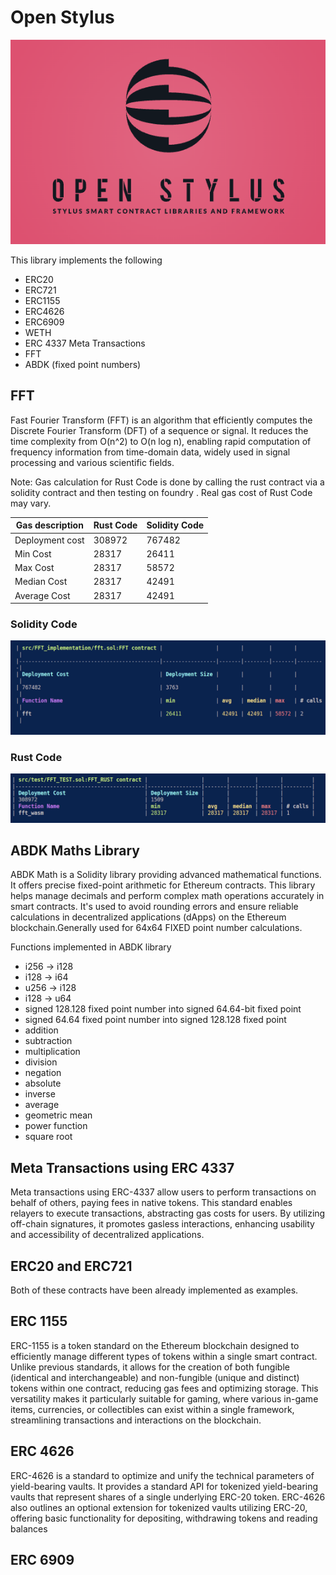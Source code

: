 # Open Stylus
<div align="center"">
    <img src="https://github.com/Prabhat1308/OpenStylus/blob/main/assets/logo.png">
  </div>

This library implements the following 
* ERC20
* ERC721
* ERC1155
* ERC4626
* ERC6909
* WETH
* ERC 4337 Meta Transactions
* FFT 
* ABDK (fixed point numbers)

## FFT 

Fast Fourier Transform (FFT) is an algorithm that efficiently computes the Discrete Fourier Transform (DFT) of a sequence or signal. It reduces the time complexity from O(n^2) to O(n log n), enabling rapid computation of frequency information from time-domain data, widely used in signal processing and various scientific fields.

Note: Gas calculation for Rust Code is done by calling the rust contract via a solidity contract and then testing on foundry . Real gas cost of Rust Code may vary.

| Gas description | Rust Code| Solidity Code |
| -------- | -------- | -------- |
| Deployment cost   | 308972     | 767482  |
 Min Cost |28317 | 26411
Max Cost |28317 |58572
Median Cost |28317 | 42491
Average Cost |28317 | 42491

### Solidity Code
![solidity_code](https://github.com/Prabhat1308/OpenStylus/blob/main/assets/solidity_code.png)

### Rust Code
![rust_code](https://github.com/Prabhat1308/OpenStylus/blob/main/assets/rust_code.png)

## ABDK Maths Library
ABDK Math is a Solidity library providing advanced mathematical functions. It offers precise fixed-point arithmetic for Ethereum contracts. This library helps manage decimals and perform complex math operations accurately in smart contracts. It's used to avoid rounding errors and ensure reliable calculations in decentralized applications (dApps) on the Ethereum blockchain.Generally used for 64x64 FIXED point number calculations.

Functions implemented in ABDK library 
* i256 -> i128
* i128 -> i64 
* u256 -> i128
* i128 -> u64
* signed 128.128 fixed point number into signed 64.64-bit fixed point
* signed 64.64 fixed point number into signed 128.128 fixed point
* addition
* subtraction
* multiplication
* division
* negation
* absolute
* inverse
* average
* geometric mean
* power function 
* square root

## Meta Transactions using ERC 4337
Meta transactions using ERC-4337 allow users to perform transactions on behalf of others, paying fees in native tokens. This standard enables relayers to execute transactions, abstracting gas costs for users. By utilizing off-chain signatures, it promotes gasless interactions, enhancing usability and accessibility of decentralized applications.

##  ERC20 and ERC721
Both of these contracts have been already implemented as examples.

## ERC 1155
ERC-1155 is a token standard on the Ethereum blockchain designed to efficiently manage different types of tokens within a single smart contract. Unlike previous standards, it allows for the creation of both fungible (identical and interchangeable) and non-fungible (unique and distinct) tokens within one contract, reducing gas fees and optimizing storage. This versatility makes it particularly suitable for gaming, where various in-game items, currencies, or collectibles can exist within a single framework, streamlining transactions and interactions on the blockchain.

## ERC 4626
ERC-4626 is a standard to optimize and unify the technical parameters of yield-bearing vaults. It provides a standard API for tokenized yield-bearing vaults that represent shares of a single underlying ERC-20 token. ERC-4626 also outlines an optional extension for tokenized vaults utilizing ERC-20, offering basic functionality for depositing, withdrawing tokens and reading balances

## ERC 6909 

